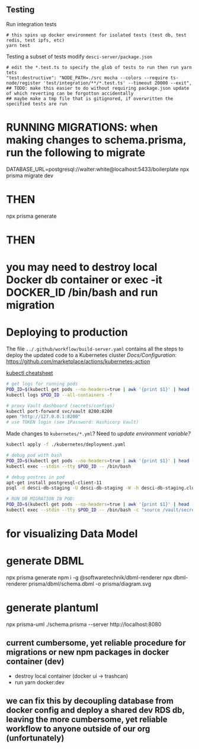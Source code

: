 ## Testing

Run integration tests

```
# this spins up docker environment for isolated tests (test db, test redis, test ipfs, etc)
yarn test
```

Testing a subset of tests
modify `desci-server/package.json`

```
# edit the *.test.ts to specify the glob of tests to run then run yarn tets
"test:destructive": "NODE_PATH=./src mocha --colors --require ts-node/register 'test/integration/**/*.test.ts' --timeout 20000 --exit",
## TODO: make this easier to do without requiring package.json update of which reverting can be forgotton accidentally
## maybe make a tmp file that is gitignored, if overwritten the specified tests are run
```

# RUNNING MIGRATIONS: when making changes to schema.prisma, run the following to migrate

DATABASE_URL=postgresql://walter:white@localhost:5433/boilerplate npx prisma migrate dev

# THEN

npx prisma generate

# THEN

# you may need to destroy local Docker db container or exec -it DOCKER_ID /bin/bash and run migration

# Deploying to production

The file `../.github/workflow/build-server.yaml` contains all the steps to deploy the updated code to a Kubernetes cluster
_Docs/Configuration:_ https://github.com/marketplace/actions/kubernetes-action

[kubectl cheatsheet](https://kubernetes.io/docs/reference/kubectl/cheatsheet/)

```bash
# get logs for running pods
POD_ID=$(kubectl get pods --no-headers=true | awk '{print $1}' | head -n 1)
kubectl logs $POD_ID --all-containers -f

# proxy Vault dashboard (secrets/configs)
kubectl port-forward svc/vault 8200:8200
open "http://127.0.0.1:8200"
# use TOKEN login (see 1Password: Hashicorp Vault)
```

Made changes to `kubernetes/*.yml`? Need to _update environment variable?_

```bash
kubectl apply -f ./kubernetes/deployment.yaml

# debug pod with bash
POD_ID=$(kubectl get pods --no-headers=true | awk '{print $1}' | head -n 1)
kubectl exec --stdin --tty $POD_ID -- /bin/bash

# debug postres in pod
apt-get install postgresql-client-11
psql -d desci-db-staging -U desci-db-staging -W -h desci-db-staging.cluster-ctzyam40vcxa.us-east-2.rds.amazonaws.com

# RUN DB MIGRATION IN POD:
POD_ID=$(kubectl get pods --no-headers=true | awk '{print $1}' | head -n 1)
kubectl exec --stdin --tty $POD_ID -- /bin/bash -c "source /vault/secrets/config ; npx prisma migrate dev --skip-generate"
```

# for visualizing Data Model

# generate DBML

npx prisma generate
npm i -g @softwaretechnik/dbml-renderer
npx dbml-renderer prisma/dbml/schema.dbml -o prisma/diagram.svg

# generate plantuml

npx prisma-uml ./schema.prisma --server http://localhost:8080

## current cumbersome, yet reliable procedure for migrations or new npm packages in docker container (dev)

- destroy local container (docker ui -> trashcan)
- run yarn docker:dev

## we can fix this by decoupling database from docker config and deploy a shared dev RDS db, leaving the more cumbersome, yet reliable workflow to anyone outside of our org (unfortunately)
